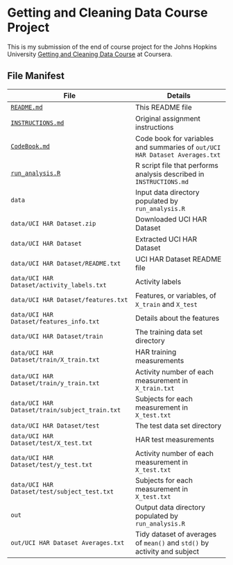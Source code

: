 # Getting and Cleaning Data Course Project

This is my submission of the end of course project for the Johns Hopkins
University [Getting and Cleaning Data Course](https://www.coursera.org/learn/data-cleaning/)
at Coursera.

## File Manifest

| File                                           | Details                                                                     |
| ---------------------------------------------- | --------------------------------------------------------------------------- |
| [`README.md`](README.md)                       | This README file                                                            |
| [`INSTRUCTIONS.md`](INSTRUCTIONS.md)           | Original assignment instructions                                            |
| [`CodeBook.md`](CodeBook.md)                   | Code book for variables and summaries of `out/UCI HAR Dataset Averages.txt` |
| [`run_analysis.R`](run_analysis.R)             | R script file that performs analysis described in `INSTRUCTIONS.md`         |
| `data`                                         | Input data directory populated by `run_analysis.R`                          |
| `data/UCI HAR Dataset.zip`                     | Downloaded UCI HAR Dataset                                                  |
| `data/UCI HAR Dataset`                         | Extracted UCI HAR Dataset                                                   |
| `data/UCI HAR Dataset/README.txt`              | UCI HAR Dataset README file                                                 |
| `data/UCI HAR Dataset/activity_labels.txt`     | Activity labels                                                             |
| `data/UCI HAR Dataset/features.txt`            | Features, or variables, of `X_train` and `X_test`                           |
| `data/UCI HAR Dataset/features_info.txt`       | Details about the features                                                  |
| `data/UCI HAR Dataset/train`                   | The training data set directory                                             |
| `data/UCI HAR Dataset/train/X_train.txt`       | HAR training measurements                                                   |
| `data/UCI HAR Dataset/train/y_train.txt`       | Activity number of each measurement in `X_train.txt`                        |
| `data/UCI HAR Dataset/train/subject_train.txt` | Subjects for each measurement in `X_test.txt`                               |
| `data/UCI HAR Dataset/test`                    | The test data set directory                                                 |
| `data/UCI HAR Dataset/test/X_test.txt`         | HAR test measurements                                                       |
| `data/UCI HAR Dataset/test/y_test.txt`         | Activity number of each measurement in `X_test.txt`                         |
| `data/UCI HAR Dataset/test/subject_test.txt`   | Subjects for each measurement in `X_test.txt`                               |
| `out`                                          | Output data directory populated by `run_analysis.R`                         |
| `out/UCI HAR Dataset Averages.txt`             | Tidy dataset of averages of `mean()` and `std()` by activity and subject    |

